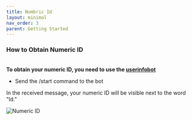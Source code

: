 ```yaml
---
title: Numbric Id
layout: minimal
nav_order: 3
parent: Getting Started
---
```


<head>
    <meta charset="utf-8">
    <link rel="stylesheet" href="https://b3h1z.github.io/HidyBot-Docs/assets/css/en-style.css">
</head>
<div>
<h3>How to Obtain Numeric ID</h3>
<br>
<b>To obtain your numeric ID, you need to use the <a href="https://t.me/userinfobot" >userinfobot</a></b>
<ul>
    <li>Send the /start command to the bot</li>
</ul>
<p>In the received message, your numeric ID will be visible next to the word "Id."</p>
<img src="https://b3h1z.github.io/HidyBot-Docs/assets/images/installation/installation-number-id-1.png" alt="Numeric ID" class="centered">
</div>